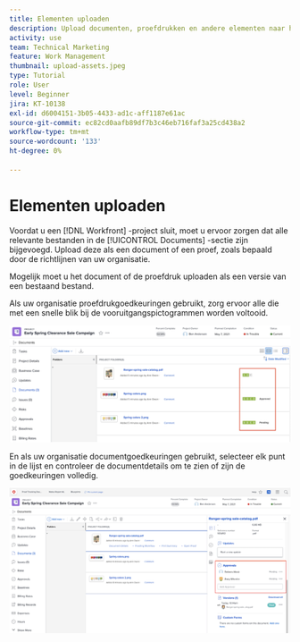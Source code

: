 ```yaml
---
title: Elementen uploaden
description: Upload documenten, proefdrukken en andere elementen naar het project voordat u het sluit om ervoor te zorgen dat alle relevante gegevens aan het project zijn gekoppeld.
activity: use
team: Technical Marketing
feature: Work Management
thumbnail: upload-assets.jpeg
type: Tutorial
role: User
level: Beginner
jira: KT-10138
exl-id: d6004151-3b05-4433-ad1c-aff1187e61ac
source-git-commit: ec82cd0aafb89df7b3c46eb716faf3a25cd438a2
workflow-type: tm+mt
source-wordcount: '133'
ht-degree: 0%

---
```


# Elementen uploaden

Voordat u een [!DNL Workfront] -project sluit, moet u ervoor zorgen dat alle relevante bestanden in de [!UICONTROL Documents] -sectie zijn bijgevoegd. Upload deze als een document of een proef, zoals bepaald door de richtlijnen van uw organisatie.

Mogelijk moet u het document of de proefdruk uploaden als een versie van een bestaand bestand.

Als uw organisatie proefdrukgoedkeuringen gebruikt, zorg ervoor alle die met een snelle blik bij de vooruitgangspictogrammen worden voltooid.

![ pagina van Documenten die de pictogrammen van de proefvooruitgang tonen ](assets/planner-fund-proof-progress-icons.png)

En als uw organisatie documentgoedkeuringen gebruikt, selecteer elk punt in de lijst en controleer de documentdetails om te zien of zijn de goedkeuringen volledig.

![ Kzij samenvatting op de pagina van Documenten die documentgoedkeuring tonen ](assets/planner-fund-document-approval.png)

<!---
learn more urls
Create proofs
Add new documents to Workfront
--->
